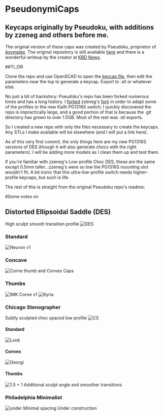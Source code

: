 # PseudonymiCaps

## Keycaps originally by Pseudoku, with additions by zzeneg and others before me.

The original version of these caps was created by Pseudoku, proprietor of [Asymplex](http://asymplex.xyz/). The original repository is still available [here](https://github.com/pseudoku/PseudoMakeMeKeyCapProfiles) and there is a wonderful writeup by the creator at [KBD News](https://kbd.news/On-the-DES-keycap-profile-2229.html).

##TL;DR 

Clone the repo and use OpenSCAD to open the [keycap file](https://github.com/jusdisgi/PseudonymiCaps/blob/main/PG1316S_DES_17x17.scad), then edit the parameters near the top to generate a keycap. Export to .stl or whatever else.

No just a bit of backstory: Pseudoku's repo has been forked numerous times and has a long history. I [forked](https://github.com/jusdisgi/PseudoMakeMeKeyCapProfiles) zzeneg's [fork](https://github.com/zzeneg/PseudoMakeMeKeyCapProfiles) in order to adapt some of the profiles to the new Kailh PG1316S switch; I quickly discovered the repo is impractically large, and a good portion of that is because the .git directory has grown to over 1.5GB. Most of the rest was .stl exports.

So I created a new repo with only the files necessary to create the keycaps. Any STLs I make available will be elsewhere (and I will put a link here).

As of this very first commit, the only things here are my new PG1316S versions of DES (though it will also generate chocs with the right parameters). I will be adding more models as I clean them up and test them.

If you're familiar with zzeneg's Low-profile Choc DES, these are the same except 0.5mm taller...zzeneg's were so low the PG1316S mounting slot wouldn't fit. A bit ironic that this ultra-low-profile switch needs higher-profile keycaps, but such is life.

The rest of this is straight from the original Pseudoku repo's readme:

#Some notes on

## Distorted Ellipsoidal Saddle (DES)

High sculpt smooth transition profile
![DES](https://raw.githubusercontent.com/pseudoku/PseudoMakeMeKeyCapProfiles/master/Photo/R1-R5.png)

### Standard

![Neuron v1](https://raw.githubusercontent.com/pseudoku/PseudoMakeMeKeyCapProfiles/master/Photo/DES_cast.jpg)

### Concave

![Corne thumb and Convex Caps](https://raw.githubusercontent.com/pseudoku/PseudoMakeMeKeyCapProfiles/master/Photo/Convex.jpg)

### Thumbs

![IMK Corne v1](https://raw.githubusercontent.com/pseudoku/PseudoMakeMeKeyCapProfiles/master/Photo/DES_corne.jpg)
![Kyria](https://raw.githubusercontent.com/pseudoku/PseudoMakeMeKeyCapProfiles/master/Photo/DES_kyria.png)

### Chicago Stenographer

Subtly sculpted choc spaced low profile
![CS](https://raw.githubusercontent.com/pseudoku/PseudoMakeMeKeyCapProfiles/master/Photo/CS.png)

#### Standard

![Look](https://raw.githubusercontent.com/pseudoku/PseudoMakeMeKeyCapProfiles/master/Photo/CS_gergo.jpg)

#### Convex

![Georgi](https://raw.githubusercontent.com/pseudoku/PseudoMakeMeKeyCapProfiles/master/Photo/CS_convex.jpg)

#### Thumbs

![1.5 + 1](https://raw.githubusercontent.com/pseudoku/PseudoMakeMeKeyCapProfiles/master/Photo/CS_Thumb.png)
Additional sculpt angle and smoother transitions

### Philadelphia Minimalist

![under](https://raw.githubusercontent.com/pseudoku/PseudoMakeMeKeyCapProfiles/master/Photo/Philadelphia_Minimalist.png)
Minimal spacing
Under construction
